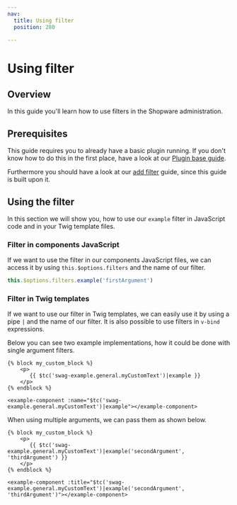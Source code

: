 ```yaml
---
nav:
  title: Using filter
  position: 280

---
```


# Using filter

## Overview

In this guide you'll learn how to use filters in the Shopware administration.

## Prerequisites

This guide requires you to already have a basic plugin running. If you don't know how to do this in the first place, have a look at our [Plugin base guide](../plugin-base-guide).

Furthermore you should have a look at our [add filter](add-filter) guide, since this guide is built upon it.

## Using the filter

In this section we will show you, how to use our `example` filter in JavaScript code and in your Twig template files.

### Filter in components JavaScript

If we want to use the filter in our components JavaScript files, we can access it by using `this.$options.filters` and the name of our filter.

```javascript
this.$options.filters.example('firstArgument')
```

### Filter in Twig templates

If we want to use our filter in Twig templates, we can easily use it by using a pipe `|` and the name of our filter. It is also possible to use filters in `v-bind` expressions.

Below you can see two example implementations, how it could be done with single argument filters.

```text
{% block my_custom_block %}
    <p>
       {{ $tc('swag-example.general.myCustomText')|example }}
    </p>
{% endblock %}
```

```text
<example-component :name="$tc('swag-example.general.myCustomText')|example"></example-component>
```

When using multiple arguments, we can pass them as shown below.

```text
{% block my_custom_block %}
    <p>
       {{ $tc('swag-example.general.myCustomText')|example('secondArgument', 'thirdArgument') }}
    </p>
{% endblock %}
```

```text
<example-component :title="$tc('swag-example.general.myCustomText')|example('secondArgument', 'thirdArgument')"></example-component>
```
